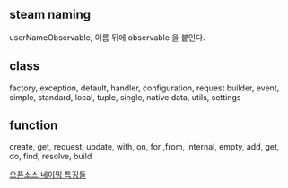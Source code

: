 ## steam naming
userNameObservable, 이름 뒤에 observable 을 붙인다.

## class
factory, exception, default, handler, configuration, request
builder, event, simple, standard, local, tuple, single, native
data, utils, settings

## function
create, get, request, update, with, on, for ,from, internal, empty, add, get, do, find, resolve, build

[오픈소스 네이밍 특징들](https://brunch.co.kr/@goodvc78/12)
